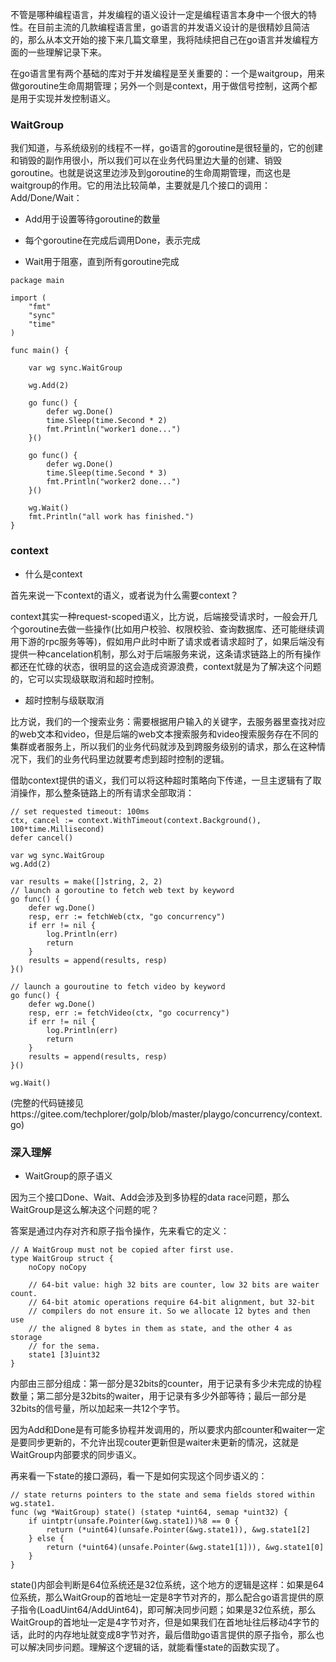 不管是哪种编程语言，并发编程的语义设计一定是编程语言本身中一个很大的特性。在目前主流的几款编程语言里，go语言的并发语义设计的是很精妙且简洁的，那么从本文开始的接下来几篇文章里，我将陆续把自己在go语言并发编程方面的一些理解记录下来。

在go语言里有两个基础的库对于并发编程是至关重要的：一个是waitgroup，用来做goroutine生命周期管理；另外一个则是context，用于做信号控制，这两个都是用于实现并发控制语义。

### WaitGroup

我们知道，与系统级别的线程不一样，go语言的goroutine是很轻量的，它的创建和销毁的副作用很小，所以我们可以在业务代码里边大量的创建、销毁goroutine。也就是说这里边涉及到goroutine的生命周期管理，而这也是waitgroup的作用。它的用法比较简单，主要就是几个接口的调用：Add/Done/Wait：

- Add用于设置等待goroutine的数量
- 每个goroutine在完成后调用Done，表示完成

- Wait用于阻塞，直到所有goroutine完成

```
package main

import (
	"fmt"
	"sync"
	"time"
)

func main() {

	var wg sync.WaitGroup

	wg.Add(2)

	go func() {
		defer wg.Done()
		time.Sleep(time.Second * 2)
		fmt.Println("worker1 done...")
	}()

	go func() {
		defer wg.Done()
		time.Sleep(time.Second * 3)
		fmt.Println("worker2 done...")
	}()

	wg.Wait()
	fmt.Println("all work has finished.")
}
```



### context

- 什么是context

首先来说一下context的语义，或者说为什么需要context？

context其实一种request-scoped语义，比方说，后端接受请求时，一般会开几个goroutine去做一些操作(比如用户校验、权限校验、查询数据库、还可能继续调用下游的rpc服务等等)，假如用户此时中断了请求或者请求超时了，如果后端没有提供一种cancelation机制，那么对于后端服务来说，这条请求链路上的所有操作都还在忙碌的状态，很明显的这会造成资源浪费，context就是为了解决这个问题的，它可以实现级联取消和超时控制。



- 超时控制与级联取消

比方说，我们的一个搜索业务：需要根据用户输入的关键字，去服务器里查找对应的web文本和video，但是后端的web文本搜索服务和video搜索服务存在不同的集群或者服务上，所以我们的业务代码就涉及到跨服务级别的请求，那么在这种情况下，我们的业务代码里边就要考虑到超时控制的逻辑。

借助context提供的语义，我们可以将这种超时策略向下传递，一旦主逻辑有了取消操作，那么整条链路上的所有请求全部取消：

```
// set requested timeout: 100ms
ctx, cancel := context.WithTimeout(context.Background(), 100*time.Millisecond)
defer cancel()

var wg sync.WaitGroup
wg.Add(2)

var results = make([]string, 2, 2)
// launch a goroutine to fetch web text by keyword
go func() {
    defer wg.Done()
    resp, err := fetchWeb(ctx, "go concurrency")
    if err != nil {
        log.Println(err)
        return
    }
    results = append(results, resp)
}()

// launch a gouroutine to fetch video by keyword
go func() {
    defer wg.Done()
    resp, err := fetchVideo(ctx, "go cocurrency")
    if err != nil {
        log.Println(err)
        return
    }
    results = append(results, resp)
}()

wg.Wait()
```

(完整的代码链接见https://gitee.com/techplorer/golp/blob/master/playgo/concurrency/context.go)



### 深入理解

- WaitGroup的原子语义

因为三个接口Done、Wait、Add会涉及到多协程的data race问题，那么WaitGroup是这么解决这个问题的呢？

答案是通过内存对齐和原子指令操作，先来看它的定义：

```
// A WaitGroup must not be copied after first use.
type WaitGroup struct {
	noCopy noCopy

	// 64-bit value: high 32 bits are counter, low 32 bits are waiter count.
	// 64-bit atomic operations require 64-bit alignment, but 32-bit
	// compilers do not ensure it. So we allocate 12 bytes and then use
	// the aligned 8 bytes in them as state, and the other 4 as storage
	// for the sema.
	state1 [3]uint32
}
```

内部由三部分组成：第一部分是32bits的counter，用于记录有多少未完成的协程数量；第二部分是32bits的waiter，用于记录有多少外部等待；最后一部分是32bits的信号量，所以加起来一共12个字节。

因为Add和Done是有可能多协程并发调用的，所以要求内部counter和waiter一定是要同步更新的，不允许出现couter更新但是waiter未更新的情况，这就是WaitGroup内部要求的同步语义。



再来看一下state的接口源码，看一下是如何实现这个同步语义的：

```
// state returns pointers to the state and sema fields stored within wg.state1.
func (wg *WaitGroup) state() (statep *uint64, semap *uint32) {
	if uintptr(unsafe.Pointer(&wg.state1))%8 == 0 {
		return (*uint64)(unsafe.Pointer(&wg.state1)), &wg.state1[2]
	} else {
		return (*uint64)(unsafe.Pointer(&wg.state1[1])), &wg.state1[0]
	}
}
```

state()内部会判断是64位系统还是32位系统，这个地方的逻辑是这样：如果是64位系统，那么WaitGroup的首地址一定是8字节对齐的，那么配合go语言提供的原子指令(LoadUint64/AddUint64)，即可解决同步问题；如果是32位系统，那么WaitGroup的首地址一定是4字节对齐，但是如果我们在首地址往后移动4字节的话，此时的内存地址就变成8字节对齐，最后借助go语言提供的原子指令，那么也可以解决同步问题。理解这个逻辑的话，就能看懂state的函数实现了。